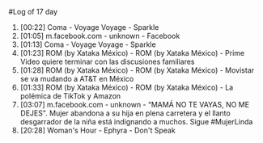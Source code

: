 #Log of 17 day

1. [00:22] Coma - Voyage Voyage - Sparkle
1. [01:05] m.facebook.com - unknown - Facebook
1. [01:13] Coma - Voyage Voyage - Sparkle
1. [01:23] ROM (by Xataka México) - ROM (by Xataka México) - Prime Video quiere terminar con las discusiones familiares
1. [01:28] ROM (by Xataka México) - ROM (by Xataka México) - Movistar se va mudando a AT&T en México
1. [01:33] ROM (by Xataka México) - ROM (by Xataka México) - La polémica de TikTok y Amazon
1. [03:07] m.facebook.com - unknown - “MAMÁ NO TE VAYAS, NO ME DEJES". Mujer abandona a su hija en plena carretera y el llanto desgarrador de la niña está indignando a muchos. Sigue #MujerLinda
1. [20:28] Woman's Hour - Ephyra - Don't Speak
